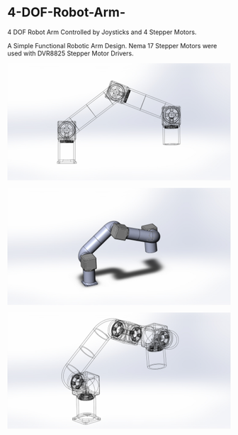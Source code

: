 # 4-DOF-Robot-Arm-
4 DOF Robot Arm Controlled by Joysticks and 4 Stepper Motors.

A Simple Functional Robotic Arm Design.
Nema 17 Stepper Motors were used with DVR8825 Stepper Motor Drivers.

![Robot Arm Model In Solidworks](https://github.com/MrNMechanic/4-DOF-Robot-Arm-/blob/master/STL/Full%20Robot%20Arm.JPG)

![Robot Arm Model In Solidworks](https://github.com/MrNMechanic/4-DOF-Robot-Arm-/blob/master/STL/Full%20Robot%20Arm_3.JPG)

![Robot Arm Model In Solidworks](https://github.com/MrNMechanic/4-DOF-Robot-Arm-/blob/master/STL/Full%20Robot%20Arm%202.JPG)

